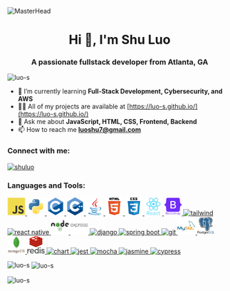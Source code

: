 ![MasterHead](https://media.licdn.com/dms/image/D5616AQHH2xYMWJ7q0w/profile-displaybackgroundimage-shrink_350_1400/0/1667761790746?e=1701907200&v=beta&t=2XDbo-1DUnTI1I8aF4TEVJiYmaAxv956cxbgKLmxxn0)

<h1 align="center">Hi 👋, I'm Shu Luo</h1>
<h3 align="center">A passionate fullstack developer from Atlanta, GA</h3>

<p align="left">
  <img
    src="https://komarev.com/ghpvc/?username=luo-s&label=Profile%20views&color=0e75b6&style=flat"
    alt="luo-s"
  />
</p>

- 🌱 I’m currently learning **Full-Stack Development, Cybersecurity, and AWS**
- 👨‍💻 All of my projects are available at
  [https://luo-s.github.io/](https://luo-s.github.io/)
- 💬 Ask me about **JavaScript, HTML, CSS, Frontend, Backend**
- 📫 How to reach me **luoshu7@gmail.com**

<h3 align="left">Connect with me:</h3>
<p align="left">
  <a href="https://linkedin.com/in/shuluo" target="blank"
    ><img
      align="center"
      src="https://raw.githubusercontent.com/rahuldkjain/github-profile-readme-generator/master/src/images/icons/Social/linked-in-alt.svg"
      alt="shuluo"
      height="30"
      width="40"
  /></a>
</p>

<h3 align="left">Languages and Tools:</h3>
<p align="left">
  <a 
    href="https://developer.mozilla.org/en-US/docs/Web/JavaScript" 
    target="_blank" 
    rel="noreferrer">
    <img
      src="https://raw.githubusercontent.com/devicons/devicon/master/icons/javascript/javascript-original.svg"
      alt="javascript"
      width="40"
      height="40"
    />
  </a>
  <a 
    href="https://www.python.org/" 
    target="_blank" 
    rel="noreferrer">
    <img
      src="https://raw.githubusercontent.com/devicons/devicon/master/icons/python/python-original.svg"
      alt="python"
      width="40"
      height="40"
    />
  </a>
  <a 
    href="https://www.w3schools.com/c/c_intro.php" 
    target="_blank" 
    rel="noreferrer">
    <img
      src="https://raw.githubusercontent.com/devicons/devicon/master/icons/c/c-original.svg"
      alt="c"
      width="40"
      height="40"
    />
  </a>
  <a 
    href="https://isocpp.org/" 
    target="_blank" 
    rel="noreferrer">
    <img
      src="https://raw.githubusercontent.com/devicons/devicon/master/icons/cplusplus/cplusplus-original.svg"
      alt="cpp"
      width="40"
      height="40"
    />
  </a>
  <a 
    href="https://www.java.com" 
    target="_blank" 
    rel="noreferrer">
    <img
      src="https://raw.githubusercontent.com/devicons/devicon/master/icons/java/java-original.svg"
      alt="java"
      width="40"
      height="40"
    />
  </a>
  <a 
      href="https://developer.mozilla.org/en-US/docs/Web/HTML" 
      target="_blank" 
      rel="noreferrer">
  <img
        src="https://raw.githubusercontent.com/devicons/devicon/master/icons/html5/html5-original-wordmark.svg"
        alt="html5"
        width="40"
        height="40"
      />
  </a>
  <a 
      href="https://developer.mozilla.org/en-US/docs/Web/CSS" 
      target="_blank" 
      rel="noreferrer">
  <img
        src="https://raw.githubusercontent.com/devicons/devicon/master/icons/css3/css3-original-wordmark.svg"
        alt="css3"
        width="40"
        height="40"
      />
  </a>
  <a 
      href="https://react.dev/" 
      target="_blank" 
      rel="noreferrer">
  <img
        src="https://raw.githubusercontent.com/devicons/devicon/master/icons/react/react-original-wordmark.svg"
        alt="react"
        width="40"
        height="40"
      />
  </a>  
  <a 
      href="https://getbootstrap.com" 
      target="_blank" 
      rel="noreferrer">
  <img
        src="https://raw.githubusercontent.com/devicons/devicon/master/icons/bootstrap/bootstrap-plain-wordmark.svg"
        alt="bootstrap"
        width="40"
        height="40"
      />
  </a>
  <a 
      href="https://tailwindcss.com/" 
      target="_blank" 
      rel="noreferrer">
  <img
        src="https://www.vectorlogo.zone/logos/tailwindcss/tailwindcss-icon.svg"
        alt="tailwind"
        width="40"
        height="40"
      />
  </a>
  <a 
      href="https://reactnative.dev/" 
      target="_blank" 
      rel="noreferrer">
  <img
        src="https://reactnative.dev/img/header_logo.svg"
        alt="react native"
        width="40"
        height="40"
      />
  </a>   
  <a 
      href="https://nodejs.org" 
      target="_blank" 
      rel="noreferrer">
  <img
        src="https://raw.githubusercontent.com/devicons/devicon/master/icons/nodejs/nodejs-original-wordmark.svg"
        alt="nodejs"
        width="40"
        height="40"
      />
  </a>
  <a 
      href="https://expressjs.com" 
      target="_blank" 
      rel="noreferrer">
  <img
        src="https://raw.githubusercontent.com/devicons/devicon/master/icons/express/express-original-wordmark.svg"
        alt="express"
        width="40"
        height="40"
      />
  </a>
  <a 
      href="https://www.djangoproject.com/" 
      target="_blank" 
      rel="noreferrer">
  <img
        src="https://cdn.worldvectorlogo.com/logos/django.svg"
        alt="django"
        width="40"
        height="40"
      />
  </a>
  <a 
      href="https://www.djangoproject.com/" 
      target="_blank" 
      rel="noreferrer">
  <img
        src="https://www.vectorlogo.zone/logos/springio/springio-icon.svg"
        alt="spring boot"
        width="40"
        height="40"
      />
  </a>   
  <a 
      href="https://git-scm.com/" 
      target="_blank" 
      rel="noreferrer">
  <img
        src="https://www.vectorlogo.zone/logos/git-scm/git-scm-icon.svg"
        alt="git"
        width="40"
        height="40"
      />
  </a>
  <a 
      href="https://www.mysql.com/" 
      target="_blank" 
      rel="noreferrer">
  <img
        src="https://raw.githubusercontent.com/devicons/devicon/master/icons/mysql/mysql-original-wordmark.svg"
        alt="mysql"
        width="40"
        height="40"
      />
  </a>
  <a 
      href="https://www.postgresql.org/" 
      target="_blank" 
      rel="noreferrer">
  <img
        src="https://raw.githubusercontent.com/devicons/devicon/master/icons/postgresql/postgresql-original-wordmark.svg"
        alt="postgresql"
        width="40"
        height="40"
      />
  </a>
  <a 
      href="https://www.mongodb.com/" 
      target="_blank" 
      rel="noreferrer">
  <img
        src="https://raw.githubusercontent.com/devicons/devicon/master/icons/mongodb/mongodb-original-wordmark.svg"
        alt="postgresql"
        width="40"
        height="40"
      />
  </a>
  <a 
      href="https://redis.io/" 
      target="_blank" 
      rel="noreferrer">
  <img
        src="https://raw.githubusercontent.com/devicons/devicon/master/icons/redis/redis-original-wordmark.svg"
        alt="postgresql"
        width="40"
        height="40"
      />
  </a>
  <a 
      href="https://www.chartjs.org/" 
      target="_blank" 
      rel="noreferrer">
  <img
        src="https://www.chartjs.org/media/logo-title.svg"
        alt="chart"
        width="40"
        height="40"
      />
  </a>
  <a 
      href="https://jestjs.io/" 
      target="_blank" 
      rel="noreferrer">
  <img
        src="https://www.vectorlogo.zone/logos/jestjsio/jestjsio-icon.svg"
        alt="jest"
        width="40"
        height="40"
      />
  </a>
  <a 
      href="https://mochajs.org/" 
      target="_blank" 
      rel="noreferrer">
  <img
        src="https://www.vectorlogo.zone/logos/mochajs/mochajs-icon.svg"
        alt="mocha"
        width="40"
        height="40"
      />
  </a>
  <a 
      href="https://jasmine.github.io/index.html" 
      target="_blank" 
      rel="noreferrer">
  <img
        src="https://www.vectorlogo.zone/logos/jasmine/jasmine-icon.svg"
        alt="jasmine"
        width="40"
        height="40"
      />
  </a>
  <a 
      href="https://www.cypress.io/" 
      target="_blank" 
      rel="noreferrer">
  <img
        src="https://raw.githubusercontent.com/simple-icons/simple-icons/6e46ec1fc23b60c8fd0d2f2ff46db82e16dbd75f/icons/cypress.svg"
        alt="cypress"
        width="40"
        height="40"
      />
  </a>
</p>

<p>
  <img
    align="left"
    src="https://github-readme-stats.vercel.app/api/top-langs?username=luo-s&show_icons=true&locale=en&layout=compact"
    alt="luo-s"
  />
</p>

<p>
  &nbsp;<img
    align="center"
    src="https://github-readme-stats.vercel.app/api?username=luo-s&show_icons=true&locale=en"
    alt="luo-s"
  />
</p>

<p>
  <img
    align="center"
    src="https://github-readme-streak-stats.herokuapp.com/?user=luo-s"
    alt="luo-s"
  />
</p>
